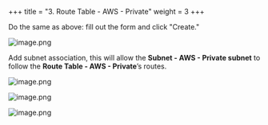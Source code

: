 +++
title = "3. Route Table - AWS - Private"
weight = 3
+++


Do the same as above: fill out the form and click "Create."


![image.png](/images/003-iii-setup-vpc-aws-resources/10-935335-image.png)


Add subnet association, this will allow the **Subnet - AWS - Private subnet** to follow the **Route Table - AWS - Private**’s routes.


![image.png](/images/003-iii-setup-vpc-aws-resources/10-680751-image.png)


![image.png](/images/003-iii-setup-vpc-aws-resources/10-626278-image.png)


![image.png](/images/003-iii-setup-vpc-aws-resources/10-464709-image.png)


